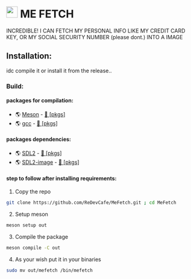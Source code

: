 # <img src="https://cdn.discordapp.com/attachments/1096801285027659808/1156991224096489582/MeFetch.logo.png?ex=6516fb8b&is=6515aa0b&hm=82e692f57029a85f55aa450a8b9f01384fa8b90a2595bdc1e61a3db41d08f426&" width="30"> **ME FETCH**
INCREDIBLE! I CAN FETCH MY PERSONAL INFO LIKE MY CREDIT CARD KEY, OR MY SOCIAL SECURITY NUMBER (please dont.) INTO A IMAGE

## Installation:
idc compile it or install it from the release.. <br/>

### Build:
#### packages for compilation:

- 🌎 [Meson](https://mesonbuild.com/Quick-guide.html#installation-using-package-manager) - [📂 [pkgs]](https://pkgs.org/search/?q=meson)
- 🌎 [gcc](https://gcc.gnu.org/install/) - [📂 [pkgs]](https://pkgs.org/search/?q=gcc)

#### packages dependencies:

- 🌎 [SDL2](https://wiki.libsdl.org/SDL2/Installation) - [📂 [pkgs]](https://pkgs.org/search/?q=sdl2)
- 🌎 [SDL2-image](https://github.com/libsdl-org/SDL_image/releases) - [📂 [pkgs]](https://pkgs.org/search/?q=sdl2-image)

#### step to follow after installing requirements:
1. Copy the repo
```bash 
git clone https://github.com/ReDevCafe/MeFetch.git ; cd MeFetch
```
2. Setup meson
```bash
meson setup out
```
3. Compile the package
```bash
meson compile -C out
```
4. As your wish put it in your binaries
```bash
sudo mv out/mefetch /bin/mefetch
```
